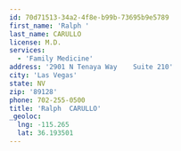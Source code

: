 ```yaml
---
id: 70d71513-34a2-4f8e-b99b-73695b9e5789
first_name: 'Ralph '
last_name: CARULLO
license: M.D.
services:
  - 'Family Medicine'
address: '2901 N Tenaya Way    Suite 210'
city: 'Las Vegas'
state: NV
zip: '89128'
phone: 702-255-0500
title: 'Ralph  CARULLO'
_geoloc:
  lng: -115.265
  lat: 36.193501
---
```

